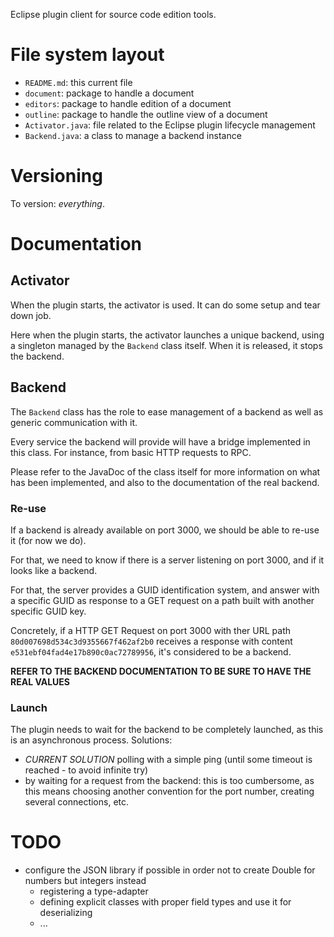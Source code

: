 Eclipse plugin client for source code edition tools.

# File system layout

* `README.md`: this current file
* `document`: package to handle a document
* `editors`: package to handle edition of a document
* `outline`: package to handle the outline view of a document
* `Activator.java`: file related to the Eclipse plugin lifecycle management
* `Backend.java`: a class to manage a backend instance

# Versioning

To version: _everything_.

# Documentation

## Activator

When the plugin starts, the activator is used. It can do some setup and tear down job.

Here when the plugin starts, the activator launches a unique backend, using a singleton managed by the `Backend` class itself. When it is released, it stops the backend.

## Backend

The `Backend` class has the role to ease management of a backend as well as generic communication with it.

Every service the backend will provide will have a bridge implemented in this class. For instance, from basic HTTP requests to RPC.

Please refer to the JavaDoc of the class itself for more information on what has been implemented, and also to the documentation of the real backend.

### Re-use

If a backend is already available on port 3000, we should be able to re-use it (for now we do).

For that, we need to know if there is a server listening on port 3000, and if it looks like a backend.

For that, the server provides a GUID identification system, and answer with a specific GUID as response to a GET request on a path built with another specific GUID key.

Concretely, if a HTTP GET Request on port 3000 with ther URL path `80d007698d534c3d9355667f462af2b0` receives a response with content `e531ebf04fad4e17b890c0ac72789956`, it's considered to be a backend.

__REFER TO THE BACKEND DOCUMENTATION TO BE SURE TO HAVE THE REAL VALUES__

### Launch

The plugin needs to wait for the backend to be completely launched, as this is an asynchronous process. Solutions:

* _CURRENT SOLUTION_ polling with a simple ping (until some timeout is reached - to avoid infinite try)
* by waiting for a request from the backend: this is too cumbersome, as this means choosing another convention for the port number, creating several connections, etc.

# TODO

* configure the JSON library if possible in order not to create Double for numbers but integers instead
	* registering a type-adapter
	* defining explicit classes with proper field types and use it for deserializing
	* ...

